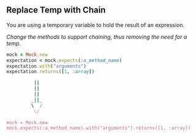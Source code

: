 ## Replace Temp with Chain
You are using a temporary variable to hold the result of an expression.

*Change the methods to support chaining, thus removing the need for a temp.*

```ruby
mock = Mock.new
expectation = mock.expects(:a_method_name)
expectation.with("arguments")
expectation.returns([1, :array])

          ||
          ||
          ||
         _||_
         \  /
          \/

mock = Mock.new
mock.expects(:a_method_name).with("arguments").returns([1, :array])
```
